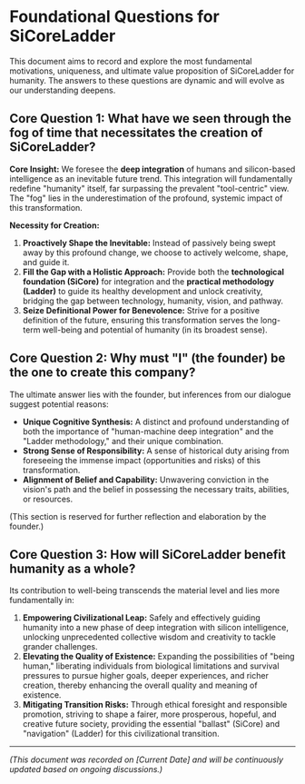 # Foundational Questions for SiCoreLadder

This document aims to record and explore the most fundamental motivations, uniqueness, and ultimate value proposition of SiCoreLadder for humanity. The answers to these questions are dynamic and will evolve as our understanding deepens.

## Core Question 1: What have we seen through the fog of time that necessitates the creation of SiCoreLadder?

**Core Insight:** We foresee the **deep integration** of humans and silicon-based intelligence as an inevitable future trend. This integration will fundamentally redefine "humanity" itself, far surpassing the prevalent "tool-centric" view. The "fog" lies in the underestimation of the profound, systemic impact of this transformation.

**Necessity for Creation:**

1.  **Proactively Shape the Inevitable:** Instead of passively being swept away by this profound change, we choose to actively welcome, shape, and guide it.
2.  **Fill the Gap with a Holistic Approach:** Provide both the **technological foundation (SiCore)** for integration and the **practical methodology (Ladder)** to guide its healthy development and unlock creativity, bridging the gap between technology, humanity, vision, and pathway.
3.  **Seize Definitional Power for Benevolence:** Strive for a positive definition of the future, ensuring this transformation serves the long-term well-being and potential of humanity (in its broadest sense).

## Core Question 2: Why must "I" (the founder) be the one to create this company?

The ultimate answer lies with the founder, but inferences from our dialogue suggest potential reasons:

*   **Unique Cognitive Synthesis:** A distinct and profound understanding of both the importance of "human-machine deep integration" and the "Ladder methodology," and their unique combination.
*   **Strong Sense of Responsibility:** A sense of historical duty arising from foreseeing the immense impact (opportunities and risks) of this transformation.
*   **Alignment of Belief and Capability:** Unwavering conviction in the vision's path and the belief in possessing the necessary traits, abilities, or resources.

(This section is reserved for further reflection and elaboration by the founder.)

## Core Question 3: How will SiCoreLadder benefit humanity as a whole?

Its contribution to well-being transcends the material level and lies more fundamentally in:

1.  **Empowering Civilizational Leap:** Safely and effectively guiding humanity into a new phase of deep integration with silicon intelligence, unlocking unprecedented collective wisdom and creativity to tackle grander challenges.
2.  **Elevating the Quality of Existence:** Expanding the possibilities of "being human," liberating individuals from biological limitations and survival pressures to pursue higher goals, deeper experiences, and richer creation, thereby enhancing the overall quality and meaning of existence.
3.  **Mitigating Transition Risks:** Through ethical foresight and responsible promotion, striving to shape a fairer, more prosperous, hopeful, and creative future society, providing the essential "ballast" (SiCore) and "navigation" (Ladder) for this civilizational transition.

---
*(This document was recorded on [Current Date] and will be continuously updated based on ongoing discussions.)* 